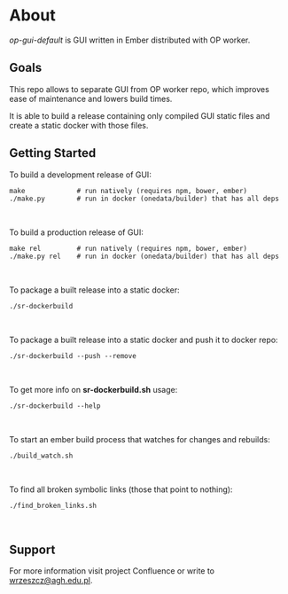 About
=====

*op-gui-default* is GUI written in Ember distributed with OP worker.

Goals
-----

This repo allows to separate GUI from OP worker repo, which improves
ease of maintenance and lowers build times.

It is able to build a release containing only compiled GUI static files
and create a static docker with those files.

Getting Started
---------------

To build a development release of GUI:

```
make             # run natively (requires npm, bower, ember)
./make.py        # run in docker (onedata/builder) that has all deps
```
<br />

To build a production release of GUI:

```
make rel         # run natively (requires npm, bower, ember)
./make.py rel    # run in docker (onedata/builder) that has all deps
```
<br />

To package a built release into a static docker:

```
./sr-dockerbuild
```
<br />

To package a built release into a static docker and
push it to docker repo:

```
./sr-dockerbuild --push --remove
```
<br />

To get more info on ****sr-dockerbuild.sh**** usage:

```
./sr-dockerbuild --help
```
<br />

To start an ember build process that watches for changes and rebuilds:

```
./build_watch.sh
```
<br />

To find all broken symbolic links (those that point to nothing):

```
./find_broken_links.sh
```
<br />

Support
-------

For more information visit project Confluence or
write to wrzeszcz@agh.edu.pl.